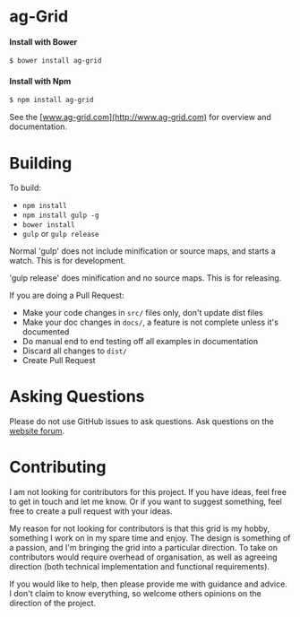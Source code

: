 
ag-Grid
==============

#### Install with Bower
```sh
$ bower install ag-grid
```

#### Install with Npm
```sh
$ npm install ag-grid
```

See the [www.ag-grid.com](http://www.ag-grid.com) for overview and documentation.


Building
==============

To build:
- `npm install`
- `npm install gulp -g`
- `bower install`
- `gulp` or `gulp release`

Normal 'gulp' does not include minification or source maps, and starts a watch. This is for development.

'gulp release' does minification and no source maps. This is for releasing.

If you are doing a Pull Request:
- Make your code changes in `src/` files only, don't update dist files
- Make your doc changes in `docs/`, a feature is not complete unless it's documented
- Do manual end to end testing off all examples in documentation
- Discard all changes to `dist/`
- Create Pull Request

Asking Questions
==============

Please do not use GitHub issues to ask questions. Ask questions on the
[website forum](http://www.ag-grid.com/forum).


Contributing
==============

I am not looking for contributors for this project. If you have ideas, feel free to
get in touch and let me know. Or if you want to suggest something, feel free to
create a pull request with your ideas.

My reason for not looking for contributors is that this grid is my hobby,
something I work on in my spare time and enjoy. The design is something of a passion,
and I'm bringing the grid into a particular direction. To take on contributors
would require overhead of organisation, as well as agreeing direction (both
technical implementation and functional requirements).

If you would like to help, then please provide me with guidance and advice.
I don't claim to know everything, so welcome others opinions on the direction
of the project.
